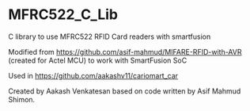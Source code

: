 # MFRC522_C_Lib
C library to use MFRC522 RFID Card readers with smartfusion

Modified from https://github.com/asif-mahmud/MIFARE-RFID-with-AVR (created for Actel MCU) to work with SmartFusion SoC

Used in https://github.com/aakashv11/cariomart_car

Created by Aakash Venkatesan based on code written by Asif Mahmud Shimon.
